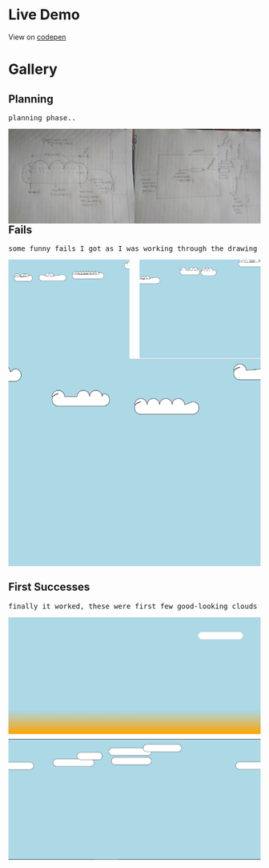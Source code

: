 # Live Demo
View on [codepen](https://codepen.io/njuki/pen/KKZKKYL)


# Gallery
## Planning
<pre>planning phase..</pre>
<img width="50%" align="left" src="./images/blueprint1.jpg">
<img width="50%" align="right" src="./images/blueprint2.jpg">

<br>

## Fails
<pre>some funny fails I got as I was working through the drawing algorithm (the last one kinda looks like ducks hehe)</pre>
<img width="48%" align="left" src="./images/haha.png">
<img width="48%" align="right" src="./images/hahaha.png">
<br>
<img align="center" src="./images/lil-ducks.png">

<br>

## First Successes
<pre>finally it worked, these were first few good-looking clouds I got</pre>
<img align="left" style="margin-bottom:10px;" src="./images/heavens-1.jpg">
<img align="right" src="./images/heavens-2.jpg">